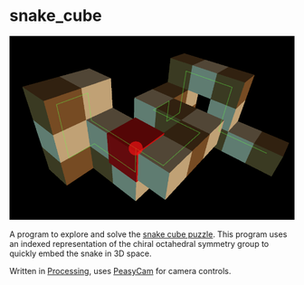 # snake_cube

![snake cube viz](screenshot.png?raw=true "snake")

A program to explore and solve the [snake cube puzzle](https://en.wikipedia.org/wiki/Snake_cube). This program uses an indexed representation of the chiral octahedral symmetry group to quickly embed the snake in 3D space.

Written in [Processing](https://processing.org/), uses [PeasyCam](https://mrfeinberg.com/peasycam/) for camera controls.
